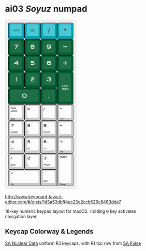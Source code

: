 # ai03 <em>Soyuz</em> numpad

![ai0s Soyuz numpad layout](ai03-soyuz-numpad.png)

<http://www.keyboard-layout-editor.com/#/gists/1d3a53dbff4ec23c2ccb529c8483dda7>

18-key numeric keypad layout for macOS. Holding <kbd>0</kbd> key activates navigation layer.

## Keycap Colorway & Legends

[SA Nuclear Data](https://pimpmykeyboard.com/sa-nuclear-data-keyset-two-shot/) uniform R3 keycaps, with R1 top row from [SA Pulse](https://drop.com/buy/pulse-sa-keycap-set)
